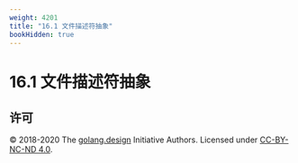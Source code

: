 ```yaml
---
weight: 4201
title: "16.1 文件描述符抽象"
bookHidden: true
---
```


# 16.1 文件描述符抽象



## 许可

&copy; 2018-2020 The [golang.design](https://golang.design) Initiative Authors. Licensed under [CC-BY-NC-ND 4.0](https://creativecommons.org/licenses/by-nc-nd/4.0/).
